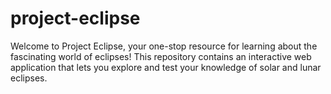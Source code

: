 # project-eclipse
Welcome to Project Eclipse, your one-stop resource for learning about the fascinating world of eclipses! This repository contains an interactive web application that lets you explore and test your knowledge of solar and lunar eclipses.
